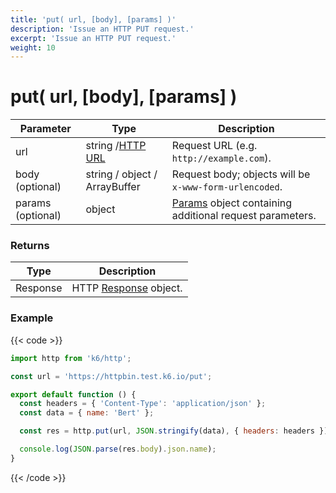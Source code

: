 ```yaml
---
title: 'put( url, [body], [params] )'
description: 'Issue an HTTP PUT request.'
excerpt: 'Issue an HTTP PUT request.'
weight: 10
---
```


# put( url, [body], [params] )

| Parameter         | Type                                                                             | Description                                                                                                        |
| ----------------- | -------------------------------------------------------------------------------- | ------------------------------------------------------------------------------------------------------------------ |
| url               | string /[HTTP URL](/docs/k6/<K6_VERSION>/javascript-api/k6-http/url#returns) | Request URL (e.g. `http://example.com`).                                                                           |
| body (optional)   | string / object / ArrayBuffer                                                    | Request body; objects will be `x-www-form-urlencoded`.                                                             |
| params (optional) | object                                                                           | [Params](/docs/k6/<K6_VERSION>/javascript-api/k6-http/params) object containing additional request parameters. |

### Returns

| Type     | Description                                                                       |
| -------- | --------------------------------------------------------------------------------- |
| Response | HTTP [Response](/docs/k6/<K6_VERSION>/javascript-api/k6-http/response) object. |

### Example

{{< code >}}

```javascript
import http from 'k6/http';

const url = 'https://httpbin.test.k6.io/put';

export default function () {
  const headers = { 'Content-Type': 'application/json' };
  const data = { name: 'Bert' };

  const res = http.put(url, JSON.stringify(data), { headers: headers });

  console.log(JSON.parse(res.body).json.name);
}
```

{{< /code >}}
